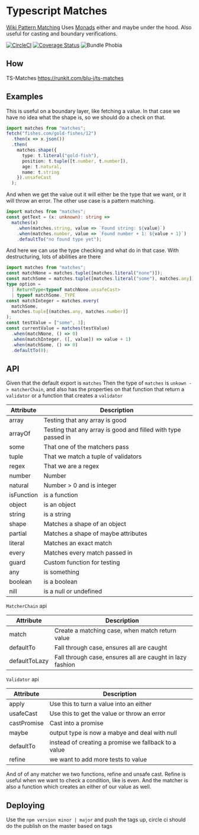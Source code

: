 # Typescript Matches

[Wiki Pattern Matching](https://en.wikipedia.org/wiki/Pattern_matching)
Uses [Monads](https://en.wikipedia.org/wiki/Monad_(functional_programming)) either and maybe under the hood.
Also useful for casting and boundary verifications.

[![CircleCI](https://circleci.com/gh/Blu-J/ts-matches.svg?style=svg)](https://circleci.com/gh/Blu-J/ts-matches)
[![Coverage Status](https://coveralls.io/repos/github/Blu-J/ts-matches/badge.svg?branch=master)](https://coveralls.io/github/Blu-J/ts-matches?branch=master)
![Bundle Phobia](https://badgen.net/bundlephobia/minzip/ts-matches)
## How 

TS-Matches https://runkit.com/blu-j/ts-matches

## Examples

This is useful on a boundary layer, like fetching a value. In that case we have no idea what the shape is, so we should do a check on that.

```typescript
import matches from "matches";
fetch("fishes.com/gold-fishes/12")
  .then(x => x.json())
  .then(
    matches.shape({
      type: t.literal("gold-fish"),
      position: t.tuple([t.number, t.number]),
      age: t.natural,
      name: t.string
    }).unsafeCast
  );
```

And when we get the value out it will either be the type that we want, or it will throw an error. The other use case is a pattern matching.

```typescript
import matches from "matches";
const getText = (x: unknown): string =>
  matches(x)
    .when(matches.string, value => `Found string: ${value}`)
    .when(matches.number, value => `Found number + 1: ${value + 1}`)
    .defaultTo("no found type yet");
```

And here we can use the type checking and what do in that case. With destructuring, lots of abilities are there

```typescript
import matches from "matches";
const matchNone = matches.tuple([matches.literal("none")]);
const matchSome = matches.tuple([matches.literal("some"), matches.any]);
type option =
  | ReturnType<typeof matchNone.unsafeCast>
  | typeof matchSome._TYPE
const matchInteger = matches.every(
  matchSome,
  matches.tuple[(matches.any, matches.number)]
);
const testValue = ["some", 3];
const currentValue = matches(testValue)
  .when(matchNone, () => 0)
  .when(matchInteger, ([, value]) => value + 1)
  .when(matchSome, () => 0)
  .defaultTo(0);
```

## API

Given that the default export is `matches`
Then the type of `matches` is `unkown -> matcherChain`, and also has the properties
on that function that return a `validator` or a function that creates a `validator`

| Attribute  | Description                                                   |
| ---------- | ------------------------------------------------------------- |
| array      | Testing that any array is good                                |
| arrayOf    | Testing that any array is good and filled with type passed in |
| some       | That one of the matchers pass                                 |
| tuple      | That we match a tuple of validators                           |
| regex      | That we are a regex                                           |
| number     | Number                                                        |
| natural    | Number > 0 and is integer                                     |
| isFunction | is a function                                                 |
| object     | is an object                                                  |
| string     | is a string                                                   |
| shape      | Matches a shape of an object                                  |
| partial    | Matches a shape of maybe attributes                           |
| literal    | Matches an exact match                                        |
| every      | Matches every match passed in                                 |
| guard      | Custom function for testing                                   |
| any        | is something                                                  |
| boolean    | is a boolean                                                  |
| nill       | is a null or undefined                                        |


`MatcherChain` api

| Attribute     | Description                                                   |
| ----------    | ------------------------------------------------------------- |
| match         | Create a matching case, when match return value               |
| defaultTo     | Fall through case, ensures all are caught                     |
| defaultToLazy | Fall through case, ensures all are caught in lazy fashion     |

`Validator` api 

| Attribute   | Description                                                   |
| ----------  | ------------------------------------------------------------- |
| apply       | Use this to turn a value into an either                       |
| usafeCast   | Use this to get the value or throw an error                   |
| castPromise | Cast into a promise                                           |
| maybe       | output type is now a mabye and deal with null                 |
| defaultTo   | instead of creating a promise we fallback to a value          |
| refine      | we want to add more tests to value                            |

And of of any matcher we two functions, refine and unsafe cast. Refine is useful when we want to check a condition, like is even.
And the matcher is also a function which creates an either of our value as well.

## Deploying

Use the `npm version minor | major` and push the tags up, circle ci should do the publish on the master based on tags
